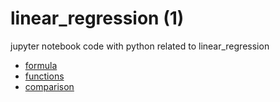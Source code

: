 # linear_regression (1)
jupyter notebook code with python related to linear_regression

+ [formula](formula.ipynb)
+ [functions](functions.ipynb)
+ [comparison](comparison.ipynb)
